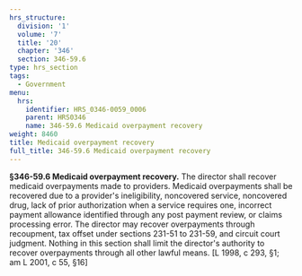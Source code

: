 ```yaml
---
hrs_structure:
  division: '1'
  volume: '7'
  title: '20'
  chapter: '346'
  section: 346-59.6
type: hrs_section
tags:
  - Government
menu:
  hrs:
    identifier: HRS_0346-0059_0006
    parent: HRS0346
    name: 346-59.6 Medicaid overpayment recovery
weight: 8460
title: Medicaid overpayment recovery
full_title: 346-59.6 Medicaid overpayment recovery
---
```

**§346-59.6 Medicaid overpayment recovery.** The director shall recover medicaid overpayments made to providers. Medicaid overpayments shall be recovered due to a provider's ineligibility, noncovered service, noncovered drug, lack of prior authorization when a service requires one, incorrect payment allowance identified through any post payment review, or claims processing error. The director may recover overpayments through recoupment, tax offset under sections 231-51 to 231-59, and circuit court judgment. Nothing in this section shall limit the director's authority to recover overpayments through all other lawful means. [L 1998, c 293, §1; am L 2001, c 55, §16]